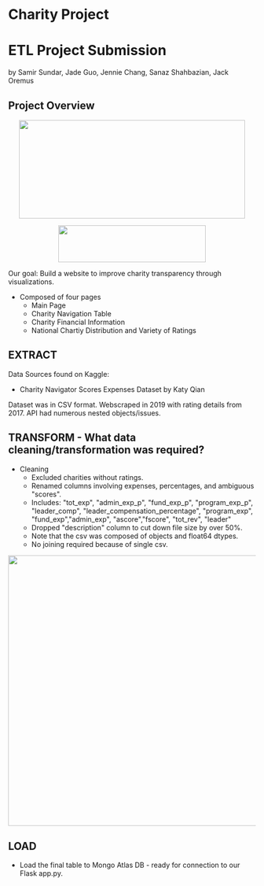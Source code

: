 # Charity Project

# ETL Project Submission
by Samir Sundar, Jade Guo, Jennie Chang, Sanaz Shahbazian, Jack Oremus

## Project Overview

<p align="center">
  <img width="460" height="200" src="images/netflix.png">
</p>
<p align="center">
  <img width="300" height="75" src="images/rotten_tomatoes.jpg">
</p>

Our goal: Build a website to improve charity transparency through visualizations.
- Composed of four pages
  * Main Page
  * Charity Navigation Table 
  * Charity Financial Information
  * National Chartiy Distribution and Variety of Ratings

## EXTRACT
Data Sources found on Kaggle:
- Charity Navigator Scores Expenses Dataset by Katy Qian
  
Dataset was in CSV format. Webscraped in 2019 with rating details from 2017. API had numerous nested objects/issues.

## TRANSFORM - What data cleaning/transformation was required?
- Cleaning
   - Excluded charities without ratings.
   - Renamed columns involving expenses, percentages, and ambiguous "scores".
    - Includes: "tot_exp", "admin_exp_p", "fund_exp_p", "program_exp_p", "leader_comp", "leader_compensation_percentage", "program_exp", "fund_exp","admin_exp", "ascore","fscore", "tot_rev", "leader"
   - Dropped "description" column to cut down file size by over 50%.
   - Note that the csv was composed of objects and float64 dtypes.
   - No joining required because of single csv.
  
  
<p align="center">
  <img width="800" height="550" src="images/Netflix_RT_ERD_Diagram_cropped.png">
</p>
   

## LOAD
 - Load the final table to Mongo Atlas DB - ready for connection to our Flask app.py.
 
